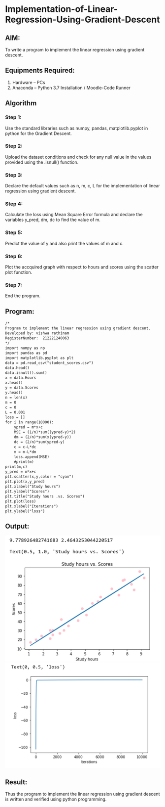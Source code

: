 # Implementation-of-Linear-Regression-Using-Gradient-Descent

## AIM:
To write a program to implement the linear regression using gradient descent.

## Equipments Required:
1. Hardware – PCs
2. Anaconda – Python 3.7 Installation / Moodle-Code Runner

## Algorithm
### Step 1:

Use the standard libraries such as numpy, pandas, matplotlib.pyplot in python for the Gradient Descent.

### Step 2:

Upload the dataset conditions and check for any null value in the values provided using the .isnull() function.

### Step 3:

Declare the default values such as n, m, c, L for the implementation of linear regression using gradient descent.

### Step 4:
 
 Calculate the loss using Mean Square Error formula and declare the variables y_pred, dm, dc to find the value of m.

### Step 5:

Predict the value of y and also print the values of m and c.

### Step 6:

Plot the accquired graph with respect to hours and scores using the scatter plot function.

### Step 7:

End the program.

## Program:
```
/*
Program to implement the linear regression using gradient descent.
Developed by: vishwa rathinam
RegisterNumber:  212221240063
*/
import numpy as np
import pandas as pd
import matplotlib.pyplot as plt
data = pd.read_csv("student_scores.csv")
data.head()
data.isnull().sum()
x = data.Hours
x.head()
y = data.Scores
y.head()
n = len(x)
m = 0
c = 0
L = 0.001
loss = []
for i in range(10000):
    ypred = m*x+c
    MSE = (1/n)*sum((ypred-y)*2)
    dm = (2/n)*sum(x(ypred-y))
    dc = (2/n)*sum(ypred-y)
    c = c-L*dc
    m = m-L*dm
    loss.append(MSE)
    #print(m)
print(m,c)
y_pred = m*x+c
plt.scatter(x,y,color = "cyan")
plt.plot(x,y_pred)
plt.xlabel("Study hours")
plt.ylabel("Scores")
plt.title("Study hours .vs. Scores")
plt.plot(loss)
plt.xlabel("Iterations")
plt.ylabel("loss")

```

## Output:
![linear regression using gradient descent](v1.png)
![linear regression using gradient descent](v2.png)

## Result:
Thus the program to implement the linear regression using gradient descent is written and verified using python programming.
